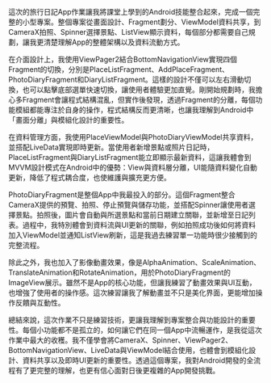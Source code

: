 這次的旅行日記App作業讓我將課堂上學到的Android技能整合起來，完成一個完整的小型專案。整個專案從畫面設計、Fragment劃分、ViewModel資料共享，到CameraX拍照、Spinner選擇景點、ListView顯示資料，每個部分都需要自己規劃，讓我更清楚理解App的整體架構以及資料流動方式。

在介面設計上，我使用ViewPager2結合BottomNavigationView實現四個Fragment的切換，分別是PlaceListFragment、AddPlaceFragment、PhotoDiaryFragment和DiaryListFragment。這樣的設計不僅可以左右滑動切換，也可以點擊底部選單快速切換，讓使用者體驗更加直覺。剛開始規劃時，我擔心多Fragment會讓程式結構混亂，但實作後發現，透過Fragment的分離，每個功能模組都能專注於自身的操作，程式結構反而更清晰，也讓我理解到Android中「畫面分離」與模組化設計的重要性。

在資料管理方面，我使用PlaceViewModel與PhotoDiaryViewModel共享資料，並搭配LiveData實現即時更新。當使用者新增景點或照片日記時，PlaceListFragment與DiaryListFragment能立即顯示最新資料，這讓我體會到MVVM設計模式在Android中的優勢：View與資料層分離，UI能隨資料變化自動更新，降低了程式耦合度，也使維護與擴充更方便。

PhotoDiaryFragment是整個App中我最投入的部分。這個Fragment整合CameraX提供的預覽、拍照、停止預覽與儲存功能，並搭配Spinner讓使用者選擇景點。拍照後，圖片會自動與所選景點和當前日期建立關聯，並新增至日記列表。過程中，我特別體會到資料流與UI更新的關聯，例如拍照成功後如何將資料加入ViewModel並通知ListView刷新，這是我過去練習單一功能時很少接觸到的完整流程。

除此之外，我也加入了影像動畫效果，像是AlphaAnimation、ScaleAnimation、TranslateAnimation和RotateAnimation，用於PhotoDiaryFragment的ImageView展示。雖然不是App的核心功能，但讓我練習了動畫效果與UI互動，也增強了使用者的操作感。這次練習讓我了解動畫並不只是美化界面，更能增加操作反饋與互動性。

總結來說，這次作業不只是練習技術，更讓我理解到專案整合與功能設計的重要性。每個小功能都不是孤立的，如何讓它們在同一個App中流暢運作，是我從這次作業中最大的收穫。我不僅學會將CameraX、Spinner、ViewPager2、BottomNavigationView、LiveData與ViewModel結合使用，也體會到模組化設計、資料共享以及即時UI更新的重要性。透過這個專案，我對Android開發的全流程有了更完整的理解，也更有信心面對日後更複雜的App開發挑戰。
